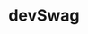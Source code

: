 ---
title: "devSwag"
title_fr: "devSwag"
order: 1
description: "Graphical redesign contribution I made for an open source project during the Hacktoberfest 2019, as a Pull Request on GitHub."
description_fr: "Contribution de refonte graphique que j'ai réalisé lors du Hacktoberfest 2019, en tant que Pull Request sur GitHub."
featuredImage: ../images/dev-swag.png
url: "https://devswag.io"
tags: ["redesign", "html", "scss", "gulp", "git"]
tags_fr: ["redesign", "html", "scss", "gulp", "git"]
---
